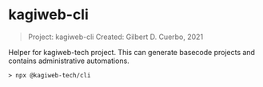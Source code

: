 # kagiweb-cli
 > Project: kagiweb-cli
 > Created: Gilbert D. Cuerbo, 2021

Helper for kagiweb-tech project. This can generate basecode projects and contains administrative automations.

```
> npx @kagiweb-tech/cli
```
